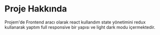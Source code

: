 <h1>Proje Hakkında</h1>

Projem'de Frontend aracı olarak react kullandım state yönetimini redux kullanarak yaptım full responsive bir yapısı ve light dark modu içermektedir.

